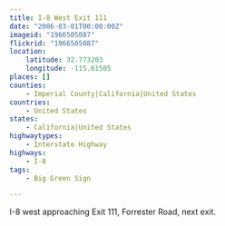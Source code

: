 ```yaml
---
title: I-8 West Exit 111
date: "2006-03-01T00:00:00Z"
imageid: "1966505087"
flickrid: "1966505087"
location:
    latitude: 32.773203
    longitude: -115.61505
places: []
counties:
    - Imperial County|California|United States
countries:
    - United States
states:
    - California|United States
highwaytypes:
    - Interstate Highway
highways:
    - I-8
tags:
    - Big Green Sign

---
```

I-8 west approaching Exit 111, Forrester Road, next exit.